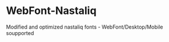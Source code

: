 WebFont-Nastaliq
================

Modified and optimized nastaliq fonts - WebFont/Desktop/Mobile soupported
